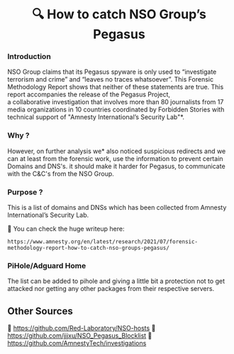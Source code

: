 <h1 align="center">🔍 How to catch NSO Group’s Pegasus</h1>


### Introduction

NSO Group claims that its Pegasus spyware is only used to “investigate terrorism and crime” and “leaves no traces whatsoever”. 
This Forensic Methodology Report shows that neither of these statements are true. This report accompanies the release of the Pegasus Project,        
a collaborative investigation that involves more than 80 journalists from 17 media organizations 
in 10 countries coordinated by Forbidden Stories with technical support of "Amnesty International’s Security Lab"*.

### Why ?

However, on further analysis we* also noticed suspicious redirects and we can at least from the forensic work, use the information to prevent certain Domains and DNS's. it should make it harder for Pegasus, to communicate with the C&C's from the NSO Group.


### Purpose ?

This is a list of domains and DNSs which has been collected from Amnesty International’s Security Lab.

🔗 You can check the huge writeup here: 

    https://www.amnesty.org/en/latest/research/2021/07/forensic-methodology-report-how-to-catch-nso-groups-pegasus/

### PiHole/Adguard Home

The list can be added to pihole and giving a little bit a protection not to get attacked nor getting any other packages from their respective servers.


## Other Sources

🔗    https://github.com/Red-Laboratory/NSO-hosts
🔗    https://github.com/jjjxu/NSO_Pegasus_Blocklist
🔗    https://github.com/AmnestyTech/investigations
